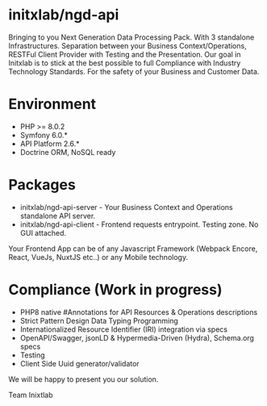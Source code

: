 
# initxlab/ngd-api
Bringing to you Next Generation Data Processing Pack. With 3 standalone Infrastructures. Separation between your Business Context/Operations, RESTFul Client Provider with Testing and the Presentation. Our goal in Initxlab is to stick at the best possible to full Compliance with Industry Technology Standards. For the safety of your Business and Customer Data.

# Environment
- PHP >= 8.0.2
- Symfony 6.0.*
- API Platform 2.6.*
- Doctrine ORM, NoSQL ready

# Packages
- initxlab/ngd-api-server - Your Business Context and Operations standalone API server.
- initxlab/ngd-api-client - Frontend requests entrypoint. Testing zone. No GUI attached. 

Your Frontend App can be of any Javascript Framework (Webpack Encore, React, VueJs, NuxtJS etc..) or any Mobile technology.

# Compliance (Work in progress)
- PHP8 native #Annotations for API Resources & Operations descriptions
- Strict Pattern Design Data Typing Programming
- Internationalized Resource Identifier (IRI) integration via specs
- OpenAPI/Swagger, jsonLD & Hypermedia-Driven (Hydra), Schema.org specs
- Testing
- Client Side Uuid generator/validator

We will be happy to present you our solution.

Team Inixtlab
